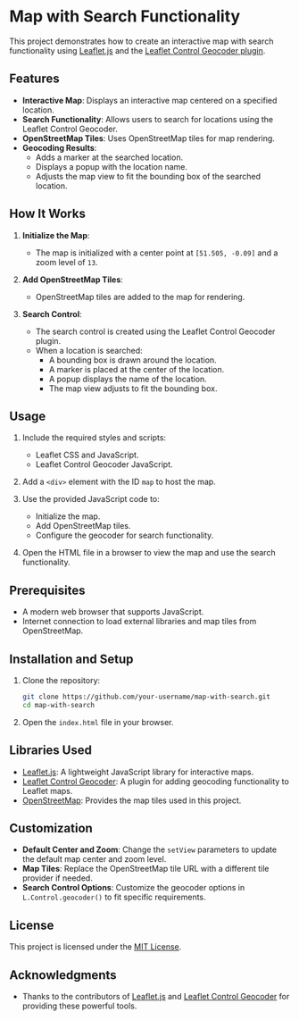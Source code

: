 # Map with Search Functionality

This project demonstrates how to create an interactive map with search functionality using [Leaflet.js](https://leafletjs.com/) and the [Leaflet Control Geocoder plugin](https://github.com/perliedman/leaflet-control-geocoder).

## Features

- **Interactive Map**: Displays an interactive map centered on a specified location.
- **Search Functionality**: Allows users to search for locations using the Leaflet Control Geocoder.
- **OpenStreetMap Tiles**: Uses OpenStreetMap tiles for map rendering.
- **Geocoding Results**:
  - Adds a marker at the searched location.
  - Displays a popup with the location name.
  - Adjusts the map view to fit the bounding box of the searched location.

## How It Works

1. **Initialize the Map**:
   - The map is initialized with a center point at `[51.505, -0.09]` and a zoom level of `13`.

2. **Add OpenStreetMap Tiles**:
   - OpenStreetMap tiles are added to the map for rendering.

3. **Search Control**:
   - The search control is created using the Leaflet Control Geocoder plugin.
   - When a location is searched:
     - A bounding box is drawn around the location.
     - A marker is placed at the center of the location.
     - A popup displays the name of the location.
     - The map view adjusts to fit the bounding box.

## Usage

1. Include the required styles and scripts:
   - Leaflet CSS and JavaScript.
   - Leaflet Control Geocoder JavaScript.

2. Add a `<div>` element with the ID `map` to host the map.

3. Use the provided JavaScript code to:
   - Initialize the map.
   - Add OpenStreetMap tiles.
   - Configure the geocoder for search functionality.

4. Open the HTML file in a browser to view the map and use the search functionality.

## Prerequisites

- A modern web browser that supports JavaScript.
- Internet connection to load external libraries and map tiles from OpenStreetMap.

## Installation and Setup

1. Clone the repository:
   ```bash
   git clone https://github.com/your-username/map-with-search.git
   cd map-with-search
   ```

2. Open the `index.html` file in your browser.

## Libraries Used

- [Leaflet.js](https://leafletjs.com/): A lightweight JavaScript library for interactive maps.
- [Leaflet Control Geocoder](https://github.com/perliedman/leaflet-control-geocoder): A plugin for adding geocoding functionality to Leaflet maps.
- [OpenStreetMap](https://www.openstreetmap.org/): Provides the map tiles used in this project.

## Customization

- **Default Center and Zoom**: Change the `setView` parameters to update the default map center and zoom level.
- **Map Tiles**: Replace the OpenStreetMap tile URL with a different tile provider if needed.
- **Search Control Options**: Customize the geocoder options in `L.Control.geocoder()` to fit specific requirements.

## License

This project is licensed under the [MIT License](LICENSE).

## Acknowledgments

- Thanks to the contributors of [Leaflet.js](https://leafletjs.com/) and [Leaflet Control Geocoder](https://github.com/perliedman/leaflet-control-geocoder) for providing these powerful tools.
